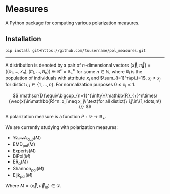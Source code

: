 # Measures

A Python package for computing various polarization measures.

## Installation

```bash
pip install git+https://github.com/tuusername/pol_measures.git
```

---

A distribution is denoted by a pair of $n$-dimensional vectors $(\vec{x},\vec{\pi})=((x_1,\dots,x_n),(\pi_1,\dots,\pi_n))\in\mathbb{R}^n\times\mathbb{R}_{+}^n$ for some $n\in\mathbb{N}$, where $\pi_i$ is the population of individuals with attribute $x_i$ and $\sum_{i=1}^n\pi_i=1$. $x_i\neq x_j$ for distict $i,j\in\{1,\dots,n\}$. For normalization purposes $0\leqslant x_i\leqslant 1$.

$$
\mathscr{D}\equiv\bigcup_{n=1}^{\infty}{\mathbb{R}_{+}^n\times\{\vec{x}\in\mathbb{R}^n: x_i\neq x_j\ \text{for all distict}\ i,j\in\{1,\dots,n\} \}}
$$

A polarization measure is a function $P:\mathscr{D}\to\mathbb{R}_+$.

We are currently studying with polarization measures:

*   $\mathscr{Comete}_{\alpha,\beta}(M)$
*   $\mathrm{EMD}_\text{pol}(M)$
*   $\text{Experts}(M)$
*   $\text{BiPol}(M)$
*   $\mathrm{ER}_{\alpha}(M)$
*   $\text{Shannon}_{pol}(M)$
*   $\text{Eijk}_\text{pol}(M)$

Where $M=(\vec{x},\vec{\pi}_m)\in\mathscr{D}$.
